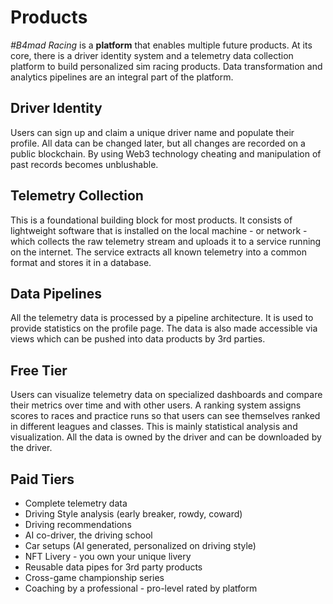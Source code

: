 # Products

*#B4mad Racing* is a **platform** that enables multiple future products. At its core, there is a driver identity system and a telemetry data collection platform to build personalized sim racing products. Data transformation and analytics pipelines are an integral part of the platform.

## Driver Identity

Users can sign up and claim a unique driver name and populate their profile. All data can be changed later, but all changes are recorded on a public blockchain. By using Web3 technology cheating and manipulation of past records becomes unblushable.

## Telemetry Collection

This is a foundational building block for most products. It consists of lightweight software that is installed on the local machine - or network - which collects the raw telemetry stream and uploads it to a service running on the internet. The service extracts all known telemetry into a common format and stores it in a database.

## Data Pipelines

All the telemetry data is processed by a pipeline architecture. It is used to provide statistics on the profile page. The data is also made accessible via views which can be pushed into data products by 3rd parties.

## Free Tier

Users can visualize telemetry data on specialized dashboards and compare their metrics over time and with other users.
A ranking system assigns scores to races and practice runs so that users can see themselves ranked in different leagues and classes.
This is mainly statistical analysis and visualization.
All the data is owned by the driver and can be downloaded by the driver.

## Paid Tiers

- Complete telemetry data
- Driving Style analysis (early breaker, rowdy, coward) 
- Driving recommendations
- AI co-driver, the driving school
- Car setups (AI generated, personalized on driving style)
- NFT Livery - you own your unique livery
- Reusable data pipes for 3rd party products
- Cross-game championship series
- Coaching by a professional - pro-level rated by platform
